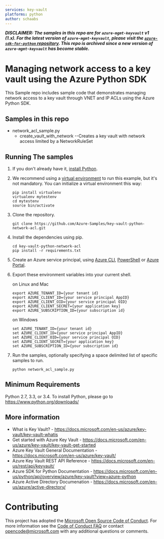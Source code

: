 ```yaml
---
services: key-vault
platforms: python
author: schaabs
---
```


***DISCLAIMER: The samples in this repo are for `azure-mgmt-keyvault` v1 (1.x). For the latest version of `azure-mgmt-keyvault`, please visit the [`azure-sdk-for-python` repository](https://github.com/Azure/azure-sdk-for-python/tree/main/sdk/keyvault/azure-mgmt-keyvault). This repo is archived since a new version of `azure-mgmt-keyvault` has become stable.***

# Managing network access to a key vault using the Azure Python SDK

This Sample repo includes sample code that demonstrates managing network access to a key vault through VNET and IP ACLs using the Azure Python SDK.

## Samples in this repo
* network_acl_sample.py
  * create_vault_with_network --Creates a key vault with network access limited by a NetworkRuleSet


## Running The samples
1. If you don't already have it, [install Python](https://www.python.org/downloads/).

2. We recommend using a [virtual environment](https://docs.python.org/3/tutorial/venv.html) to run this example, but it's not mandatory. You can initialize a virtual environment this way:

    ```
    pip install virtualenv
    virtualenv mytestenv
    cd mytestenv
    source bin/activate
    ```

3. Clone the repository.

    ```
    git clone https://github.com/Azure-Samples/key-vault-python-network-acl.git
    ```

4. Install the dependencies using pip.

    ```
    cd key-vault-python-network-acl
    pip install -r requirements.txt
    ```

5. Create an Azure service principal, using
[Azure CLI](http://azure.microsoft.com/documentation/articles/resource-group-authenticate-service-principal-cli/),
[PowerShell](http://azure.microsoft.com/documentation/articles/resource-group-authenticate-service-principal/)
or [Azure Portal](http://azure.microsoft.com/documentation/articles/resource-group-create-service-principal-portal/).

6. Export these environment variables into your current shell.

    on Linux and Mac
    ```
    export AZURE_TENANT_ID={your tenant id}
    export AZURE_CLIENT_ID={your service principal AppID}
    export AZURE_CLIENT_OID={your service principal OID}
    export AZURE_CLIENT_SECRET={your application key}
    export AZURE_SUBSCRIPTION_ID={your subscription id}
    ```

    on Windows
    ```
    set AZURE_TENANT_ID={your tenant id}
    set AZURE_CLIENT_ID={your service principal AppID}
    set AZURE_CLIENT_OID={your service principal OID}
    set AZURE_CLIENT_SECRET={your application key}
    set AZURE_SUBSCRIPTION_ID={your subscription id}
    ```

7. Run the samples, optionally specifying a space delimited list of specific samples to run.

    ```
    python network_acl_sample.py
    ```

## Minimum Requirements
Python 2.7, 3.3, or 3.4.
To install Python, please go to https://www.python.org/downloads/

## More information

* What is Key Vault? - https://docs.microsoft.com/en-us/azure/key-vault/key-vault-whatis
* Get started with Azure Key Vault - https://docs.microsoft.com/en-us/azure/key-vault/key-vault-get-started
* Azure Key Vault General Documentation - https://docs.microsoft.com/en-us/azure/key-vault/
* Azure Key Vault REST API Reference - https://docs.microsoft.com/en-us/rest/api/keyvault/
* Azure SDK for Python Documentation - https://docs.microsoft.com/en-us/python/api/overview/azure/key-vault?view=azure-python
* Azure Active Directory Documenation - https://docs.microsoft.com/en-us/azure/active-directory/

# Contributing

This project has adopted the [Microsoft Open Source Code of Conduct](https://opensource.microsoft.com/codeofconduct/). For more information
see the [Code of Conduct FAQ](https://opensource.microsoft.com/codeofconduct/faq/) or contact [opencode@microsoft.com](mailto:opencode@microsoft.com)
with any additional questions or comments.
